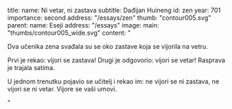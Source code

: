 title:
    name: Ni vetar, ni zastava 
    subtitle: Dađijan Huineng
id: zen
year: 701
importance: second
address: "/essays/zen"
thumb: "contour005.svg"
parent:
    name: Eseji
    address: "/essays"
image:
    main: "thumbs/contour005_wide.svg"
content: "<p class='regular'>Dva učenika zena svađala su se oko zastave koja se vijorila na vetru.</p> 
<p class='regular'>Prvi je rekao: vijori se zastava! Drugi je odgovorio: vijori se vetar! Rasprava je trajala satima.</p>
<p class='regular'>U jednom trenutku pojavio se učitelj i rekao im: ne vijori se ni zastava, ne vijori se ni vetar. Vijore se vaši umovi.</p>"